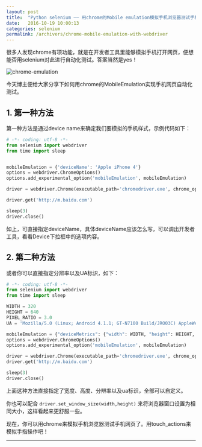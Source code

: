 ```yaml
---
layout: post
title:  "Python selenium —— 用chrome的Mobile emulation模拟手机浏览器测试手机网页"
date:   2016-10-19 10:00:13
categories: selenium
permalink: /archivers/chrome-mobile-emulation-with-webdriver
---
```


很多人发现chrome有项功能，就是在开发者工具里能够模拟手机打开网页，便想能否用selenium对此进行自动化测试。答案当然是yes！

![chrome-emulation](http://img.blog.csdn.net/20161019082137801)

今天博主便给大家分享下如何用chrome的MobileEmulation实现手机网页自动化测试。

## **1. 第一种方法**

第一种方法是通过device name来确定我们要模拟的手机样式，示例代码如下：

```python
# -*- coding: utf-8 -*-
from selenium import webdriver
from time import sleep


mobileEmulation = {'deviceName': 'Apple iPhone 4'}
options = webdriver.ChromeOptions()
options.add_experimental_option('mobileEmulation', mobileEmulation)

driver = webdriver.Chrome(executable_path='chromedriver.exe', chrome_options=options)

driver.get('http://m.baidu.com')

sleep(3)
driver.close()
```

如上，可直接指定deviceName，具体deviceName应该怎么写，可以调出开发者工具，看看Device下拉框中的选项内容。

## **2. 第二种方法**

或者你可以直接指定分辨率以及UA标识，如下：

```python
# -*- coding: utf-8 -*-
from selenium import webdriver
from time import sleep

WIDTH = 320
HEIGHT = 640
PIXEL_RATIO = 3.0
UA = 'Mozilla/5.0 (Linux; Android 4.1.1; GT-N7100 Build/JRO03C) AppleWebKit/537.36 (KHTML, like Gecko) Version/4.0 Chrome/35.0.1916.138 Mobile Safari/537.36 T7/6.3'

mobileEmulation = {"deviceMetrics": {"width": WIDTH, "height": HEIGHT, "pixelRatio": PIXEL_RATIO}, "userAgent": UA}
options = webdriver.ChromeOptions()
options.add_experimental_option('mobileEmulation', mobileEmulation)

driver = webdriver.Chrome(executable_path='chromedriver.exe', chrome_options=options)
driver.get('http://m.baidu.com')

sleep(3)
driver.close()
```

上面这种方法直接指定了宽度、高度、分辨率以及ua标识，全部可以自定义。

你也可以配合 `driver.set_window_size(width,height)` 来将浏览器窗口设置为相同大小，这样看起来更舒服一些。

现在，你可以用chrome来模拟手机浏览器测试手机网页了。用touch_actions来模拟手指操作吧！

*****


